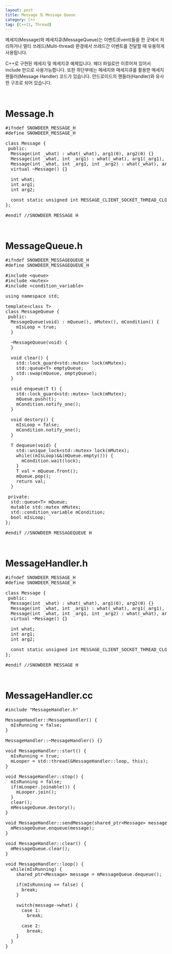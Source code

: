 ```yaml
---
layout: post
title: Message 및 Message Queue
category: C++
tag: [C++11, Thread]
---
```


메세지(Message)와 메세지큐(MessageQueue)는 이벤트(Event)들을 한 곳에서 처리하거나 멀티 쓰레드(Multi-thread) 환경에서 쓰레드간 이벤트를 전달할 때 유용하게 사용됩니다.

C++로 구현된 메세지 및 메세지큐 예제입니다. 헤더 파일로만 이루어져 있어서 include 만으로 사용가능합니다. 또한 하단부에는 메세지와 메세지큐를 활용한 메세지 핸들러(Message Handler) 코드가 있습니다. 안드로이드의 핸들러(Handler)와 유사한 구조로 되어 있습니다.

<br>

# Message.h

<pre class="prettyprint">#ifndef SNOWDEER_MESSAGE_H
#define SNOWDEER_MESSAGE_H

class Message {
 public:
  Message(int _what) : what(_what), arg1(0), arg2(0) {}
  Message(int _what, int _arg1) : what(_what), arg1(_arg1), arg2(0) {}
  Message(int _what, int _arg1, int _arg2) : what(_what), arg1(_arg1), arg2(_arg2) {}
  virtual ~Message() {}

  int what;
  int arg1;
  int arg2;

  const static unsigned int MESSAGE_CLIENT_SOCKET_THREAD_CLOSED = 100;
};

#endif //SNOWDEER_MESSAGE_H
</pre>

<br>

# MessageQueue.h

<pre class="prettyprint">#ifndef SNOWDEER_MESSAGEQUEUE_H
#define SNOWDEER_MESSAGEQUEUE_H

#include &lt;queue&gt;
#include &lt;mutex&gt;
#include &lt;condition_variable&gt;

using namespace std;

template&lt;class T&gt;
class MessageQueue {
 public:
  MessageQueue(void) : mQueue(), mMutex(), mCondition() {
    mIsLoop = true;
  }

  ~MessageQueue(void) {
  }

  void clear() {
    std::lock_guard&lt;std::mutex&gt; lock(mMutex);
    std::queue&lt;T&gt; emptyQueue;
    std::swap(mQueue, emptyQueue);
  }

  void enqueue(T t) {
    std::lock_guard&lt;std::mutex&gt; lock(mMutex);
    mQueue.push(t);
    mCondition.notify_one();
  }

  void destory() {
    mIsLoop = false;
    mCondition.notify_one();
  }

  T dequeue(void) {
    std::unique_lock&lt;std::mutex&gt; lock(mMutex);
    while((mIsLoop)&amp;&amp;(mQueue.empty())) {
      mCondition.wait(lock);
    }
    T val = mQueue.front();
    mQueue.pop();
    return val;
  }

 private:
  std::queue&lt;T&gt; mQueue;
  mutable std::mutex mMutex;
  std::condition_variable mCondition;
  bool mIsLoop;
};

#endif //SNOWDEER_MESSAGEQUEUE_H
</pre>

<br>

# MessageHandler.h

<pre class="prettyprint">#ifndef SNOWDEER_MESSAGE_H
#define SNOWDEER_MESSAGE_H

class Message {
 public:
  Message(int _what) : what(_what), arg1(0), arg2(0) {}
  Message(int _what, int _arg1) : what(_what), arg1(_arg1), arg2(0) {}
  Message(int _what, int _arg1, int _arg2) : what(_what), arg1(_arg1), arg2(_arg2) {}
  virtual ~Message() {}

  int what;
  int arg1;
  int arg2;

  const static unsigned int MESSAGE_CLIENT_SOCKET_THREAD_CLOSED = 100;
};

#endif //SNOWDEER_MESSAGE_H</pre>


<br>

# MessageHandler.cc

<pre class="prettyprint">#include "MessageHandler.h"

MessageHandler::MessageHandler() {
  mIsRunning = false;
}

MessageHandler::~MessageHandler() {}

void MessageHandler::start() {
  mIsRunning = true;
  mLooper = std::thread(&amp;MessageHandler::loop, this);
}

void MessageHandler::stop() {
  mIsRunning = false;
  if(mLooper.joinable()) {
    mLooper.join();
  }
  clear();
  mMessageQueue.destory();
}

void MessageHandler::sendMessage(shared_ptr&lt;Message&gt; message) {
  mMessageQueue.enqueue(message);
}

void MessageHandler::clear() {
  mMessageQueue.clear();
}

void MessageHandler::loop() {
  while(mIsRunning) {
    shared_ptr&lt;Message&gt; message = mMessageQueue.dequeue();

    if(mIsRunning == false) {
      break;
    }

    switch(message-&gt;what) {
      case 1:
        break;

      case 2:
        break;
    }
  }
}</pre>
